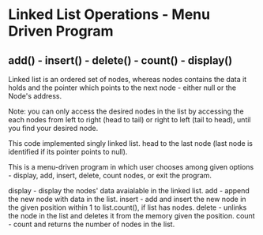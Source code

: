 # Linked List Operations - Menu Driven Program
## add() - insert() - delete() - count() - display()

Linked list is an ordered set of nodes, whereas nodes contains the data it holds and the pointer which points to the next node - either null or the Node's address.

Note: you can only access the desired nodes in the list by accessing the each nodes from left to right (head to tail) or right to left (tail to head), until you find your desired node.

This code implemented singly linked list. head to the last node (last node is identified if its pointer points to null).

This is a menu-driven program in which user chooses among given options - display, add, insert, delete, count nodes, or exit the program.

display - display the nodes' data avaialable in the linked list.
add - append the new node with data in the list.
insert - add and insert the new node in the given position within 1 to list.count(), if list has nodes.
delete - unlinks the node in the list and deletes it from the memory given the position.
count - count and returns the number of nodes in the list.
